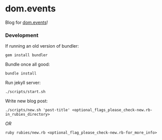 # dom.events

Blog for [dom.events](https://dom.events)!

### Development

If running an old version of bundler:

`gem install bundler`

Bundle once all good:

`bundle install`

Run jekyll server:

`./scripts/start.sh`

Write new blog post:

`./scripts/new.sh 'post-title' <optional_flags_please_check-new.rb-in_rubies_directory>`

_OR_

`ruby rubies/new.rb <optional_flag_please_check-new.rb-for_more_info>`

<!--

For building in Production, cat this file and grep the output

cat README.md | grep jek

JEKYLL_ENV=production jekyll build

-->
